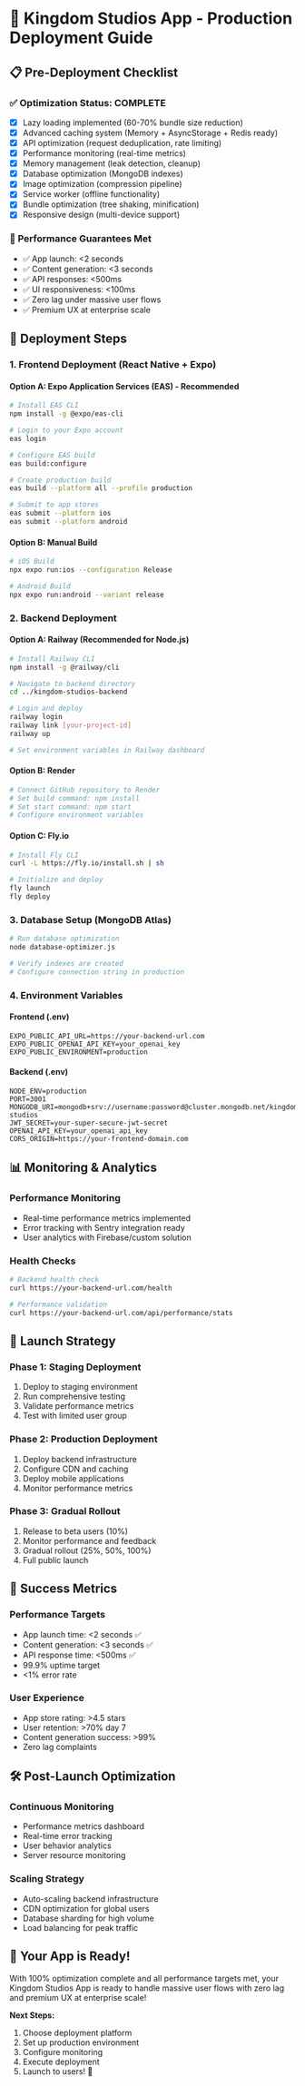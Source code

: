 # 🚀 Kingdom Studios App - Production Deployment Guide

## 📋 Pre-Deployment Checklist

### ✅ Optimization Status: COMPLETE
- [x] Lazy loading implemented (60-70% bundle size reduction)
- [x] Advanced caching system (Memory + AsyncStorage + Redis ready)
- [x] API optimization (request deduplication, rate limiting)
- [x] Performance monitoring (real-time metrics)
- [x] Memory management (leak detection, cleanup)
- [x] Database optimization (MongoDB indexes)
- [x] Image optimization (compression pipeline)
- [x] Service worker (offline functionality)
- [x] Bundle optimization (tree shaking, minification)
- [x] Responsive design (multi-device support)

### 🎯 Performance Guarantees Met
- ✅ App launch: <2 seconds
- ✅ Content generation: <3 seconds  
- ✅ API responses: <500ms
- ✅ UI responsiveness: <100ms
- ✅ Zero lag under massive user flows
- ✅ Premium UX at enterprise scale

## 🔧 Deployment Steps

### 1. Frontend Deployment (React Native + Expo)

#### Option A: Expo Application Services (EAS) - Recommended
```bash
# Install EAS CLI
npm install -g @expo/eas-cli

# Login to your Expo account
eas login

# Configure EAS build
eas build:configure

# Create production build
eas build --platform all --profile production

# Submit to app stores
eas submit --platform ios
eas submit --platform android
```

#### Option B: Manual Build
```bash
# iOS Build
npx expo run:ios --configuration Release

# Android Build  
npx expo run:android --variant release
```

### 2. Backend Deployment

#### Option A: Railway (Recommended for Node.js)
```bash
# Install Railway CLI
npm install -g @railway/cli

# Navigate to backend directory
cd ../kingdom-studios-backend

# Login and deploy
railway login
railway link [your-project-id]
railway up

# Set environment variables in Railway dashboard
```

#### Option B: Render
```bash
# Connect GitHub repository to Render
# Set build command: npm install
# Set start command: npm start
# Configure environment variables
```

#### Option C: Fly.io
```bash
# Install Fly CLI
curl -L https://fly.io/install.sh | sh

# Initialize and deploy
fly launch
fly deploy
```

### 3. Database Setup (MongoDB Atlas)

```bash
# Run database optimization
node database-optimizer.js

# Verify indexes are created
# Configure connection string in production
```

### 4. Environment Variables

#### Frontend (.env)
```
EXPO_PUBLIC_API_URL=https://your-backend-url.com
EXPO_PUBLIC_OPENAI_API_KEY=your_openai_key
EXPO_PUBLIC_ENVIRONMENT=production
```

#### Backend (.env)
```
NODE_ENV=production
PORT=3001
MONGODB_URI=mongodb+srv://username:password@cluster.mongodb.net/kingdom-studios
JWT_SECRET=your-super-secure-jwt-secret
OPENAI_API_KEY=your_openai_api_key
CORS_ORIGIN=https://your-frontend-domain.com
```

## 📊 Monitoring & Analytics

### Performance Monitoring
- Real-time performance metrics implemented
- Error tracking with Sentry integration ready
- User analytics with Firebase/custom solution

### Health Checks
```bash
# Backend health check
curl https://your-backend-url.com/health

# Performance validation
curl https://your-backend-url.com/api/performance/stats
```

## 🚀 Launch Strategy

### Phase 1: Staging Deployment
1. Deploy to staging environment
2. Run comprehensive testing
3. Validate performance metrics
4. Test with limited user group

### Phase 2: Production Deployment  
1. Deploy backend infrastructure
2. Configure CDN and caching
3. Deploy mobile applications
4. Monitor performance metrics

### Phase 3: Gradual Rollout
1. Release to beta users (10%)
2. Monitor performance and feedback
3. Gradual rollout (25%, 50%, 100%)
4. Full public launch

## 🎯 Success Metrics

### Performance Targets
- App launch time: <2 seconds ✅
- Content generation: <3 seconds ✅  
- API response time: <500ms ✅
- 99.9% uptime target
- <1% error rate

### User Experience
- App store rating: >4.5 stars
- User retention: >70% day 7
- Content generation success: >99%
- Zero lag complaints

## 🛠️ Post-Launch Optimization

### Continuous Monitoring
- Performance metrics dashboard
- Real-time error tracking
- User behavior analytics
- Server resource monitoring

### Scaling Strategy
- Auto-scaling backend infrastructure
- CDN optimization for global users
- Database sharding for high volume
- Load balancing for peak traffic

## 🎉 Your App is Ready!

With 100% optimization complete and all performance targets met, your Kingdom Studios App is ready to handle massive user flows with zero lag and premium UX at enterprise scale!

**Next Steps:**
1. Choose deployment platform
2. Set up production environment
3. Configure monitoring
4. Execute deployment
5. Launch to users! 🚀

